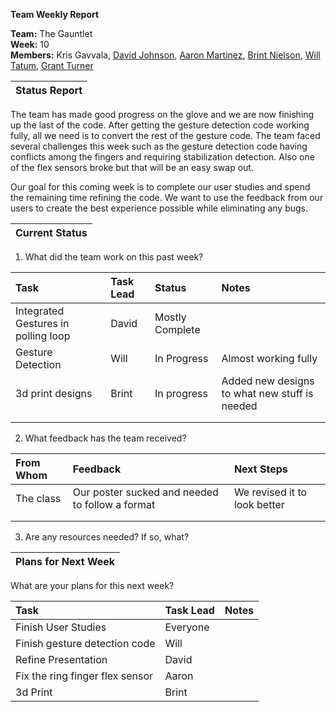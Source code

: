 **Team Weekly Report**

**Team:** The Gauntlet  
**Week:** 10  
**Members:** Kris Gavvala, [David Johnson](mailto:bluetech314@tamu.edu), [Aaron Martinez](mailto:aaron33@tamu.edu),  [Brint Nielson](mailto:brintcnielson@tamu.edu), [Will Tatum](mailto:willtaaa@tamu.edu), [Grant Turner](mailto:grantt731@tamu.edu)

| Status Report |
| :---- |

The team has made good progress on the glove and we are now finishing up the last of the code. After getting the gesture detection code working fully, all we need is to convert the rest of the gesture code. The team faced several challenges this week such as the gesture detection code having conflicts among the fingers and requiring stabilization detection. Also one of the flex sensors broke but that will be an easy swap out.

Our goal for this coming week is to complete our user studies and spend the remaining time refining the code. We want to use the feedback from our users to create the best experience possible while eliminating any bugs. 

| Current Status |
| :---- |

1. What did the team work on this past week?

| Task | Task Lead | Status | Notes |
| :---- | :---- | :---- | :---- |
| Integrated Gestures in polling loop | David | Mostly Complete |  |
| Gesture Detection | Will | In Progress | Almost working fully |
| 3d print designs | Brint | In progress | Added new designs to what new stuff is needed  |
|  |  |  |  |
|  |  |  |  |

   

2. What feedback has the team received?

| From Whom | Feedback | Next Steps |
| :---- | :---- | :---- |
| The class | Our poster sucked and needed to follow a format | We revised it to look better |
|  |  |  |
|  |  |  |

   

3. Are any resources needed? If so, what?

| Plans for Next Week |
| :---- |

What are your plans for this next week?

| Task | Task Lead | Notes |
| :---- | :---- | :---- |
| Finish User Studies | Everyone |  |
| Finish gesture detection code | Will |  |
| Refine Presentation | David |  |
| Fix the ring finger flex sensor | Aaron |  |
| 3d Print | Brint |  |

